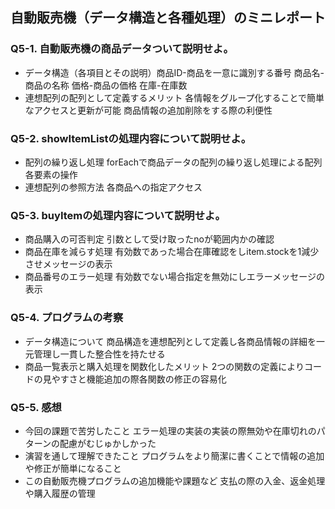## 自動販売機（データ構造と各種処理）のミニレポート
### Q5-1. 自動販売機の商品データついて説明せよ。
* データ構造（各項目とその説明）商品ID-商品を一意に識別する番号 商品名-商品の名称 価格-商品の価格 在庫-在庫数
* 連想配列の配列として定義するメリット 各情報をグループ化することで簡単なアクセスと更新が可能 商品情報の追加削除をする際の利便性
### Q5-2. showItemListの処理内容について説明せよ。
* 配列の繰り返し処理 forEachで商品データの配列の繰り返し処理による配列各要素の操作
* 連想配列の参照方法 各商品への指定アクセス
### Q5-3. buyItemの処理内容について説明せよ。
* 商品購入の可否判定 引数として受け取ったnoが範囲内かの確認
* 商品在庫を減らす処理 有効数であった場合在庫確認をしitem.stockを1減少させメッセージの表示
* 商品番号のエラー処理 有効数でない場合指定を無効にしエラーメッセージの表示
### Q5-4. プログラムの考察
* データ構造について 商品構造を連想配列として定義し各商品情報の詳細を一元管理し一貫した整合性を持たせる
* 商品一覧表示と購入処理を関数化したメリット 2つの関数の定義によりコードの見やすさと機能追加の際各関数の修正の容易化
### Q5-5. 感想
* 今回の課題で苦労したこと エラー処理の実装の実装の際無効や在庫切れのパターンの配慮がむじゅかしかった
* 演習を通して理解できたこと プログラムをより簡潔に書くことで情報の追加や修正が簡単になること 
* この自動販売機プログラムの追加機能や課題など 支払の際の入金、返金処理や購入履歴の管理
